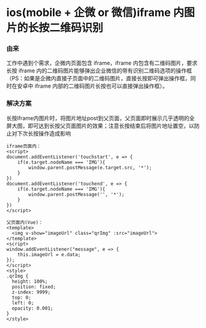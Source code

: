 # ios(mobile + 企微 or 微信)iframe 内图片的长按二维码识别

### 由来

工作中遇到个需求，企微内页面包含 iframe，iframe 内包含有二维码图片，要求长按 iframe 内的二维码图片能够弹出企业微信的带有识别二维码选项的操作框（PS：如果是企微内直接子页面中的二维码图片，直接长按即可弹出操作框，同时在安卓中 iframe 内部的二维码图片长按也可以直接弹出操作框）。

### 解决方案
长按iframe内图片时，将图片地址post到父页面，父页面即时展示几乎透明的全屏大图，即可达到长按父页面图片的效果；注意长按结束后将图片地址置空，以防止对下次长按操作造成影响

```
iframe页面内：
<script>
document.addEventListener('touchstart', e => {
    if(e.target.nodeName === 'IMG'){
        window.parent.postMessage(e.target.src, '*');
    }
})
document.addEventListener('touchend', e => {
    if(e.target.nodeName === 'IMG'){
        window.parent.postMessage('', '*');
    }
})
</script>

父页面内(Vue)：
<template>
  <img v-show="imageUrl" class="qrImg" :src="imageUrl">
</template>
<script>
window.addEventListener("message", e => {
    this.imageUrl = e.data;
});
</script>
<style>
.qrImg {
  height: 100%;
  position: fixed;
  z-index: 9999;
  top: 0;
  left: 0;
  opacity: 0.001;
}
</style>
```
